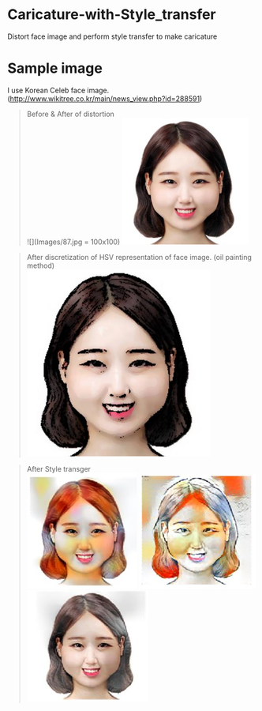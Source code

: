# Caricature-with-Style_transfer
Distort face image and perform style transfer to make caricature

# Sample image
I use Korean Celeb face image. (http://www.wikitree.co.kr/main/news_view.php?id=288591)

> Before & After of distortion  
![](Images/87.jpg = 100x100)
![Alt Text](Images/test_dist.jpg)


> After discretization of HSV representation of face image. (oil painting method)  
![Alt Text](Images/hsv_painting_sketch.JPG)


> After Style transger  
![Alt Text](Images/cont2_style1_2_max.JPG)
![Alt Text](Images/cont5_style2_3_max.JPG)
![Alt Text](Images/cont2_style1_2_max_color.JPG)









